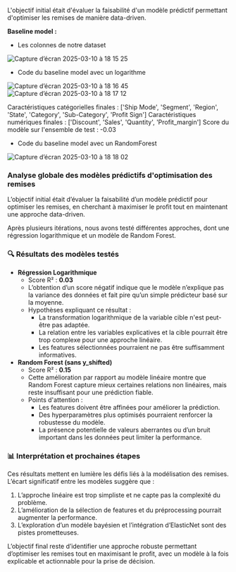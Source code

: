 L'objectif initial était d'évaluer la faisabilité d'un modèle prédictif permettant d'optimiser les remises de manière data-driven.

**Baseline model :**

- Les colonnes de notre dataset

![Capture d’écran 2025-03-10 à 18 15 25](https://github.com/user-attachments/assets/19f3a85f-faea-4ffa-a461-4556a88b7e39)

- Code du baseline model avec un logarithme

![Capture d’écran 2025-03-10 à 18 16 45](https://github.com/user-attachments/assets/2712a270-514c-438a-878d-d54b3f5e0ce6)
![Capture d’écran 2025-03-10 à 18 17 12](https://github.com/user-attachments/assets/680ce345-1890-40b1-af1c-7ef3fc7bb413)

Caractéristiques catégorielles finales : ['Ship Mode', 'Segment', 'Region', 'State', 'Category', 'Sub-Category', 'Profit Sign']
Caractéristiques numériques finales : ['Discount', 'Sales', 'Quantity', 'Profit_margin']
Score du modèle sur l'ensemble de test : -0.03

- Code du baseline model avec un RandomForest

![Capture d’écran 2025-03-10 à 18 18 02](https://github.com/user-attachments/assets/1e4fe4c3-0e7b-4645-b3b8-180303df94ea)


### Analyse globale des modèles prédictifs d'optimisation des remises

L’objectif initial était d’évaluer la faisabilité d’un modèle prédictif pour optimiser les remises, en cherchant à maximiser le profit tout en maintenant une approche data-driven. 

Après plusieurs itérations, nous avons testé différentes approches, dont une régression logarithmique et un modèle de Random Forest.

### 🔍 Résultats des modèles testés

- **Régression Logarithmique**
    - Score R² : **0.03**
    - L’obtention d’un score négatif indique que le modèle n’explique pas la variance des données et fait pire qu’un simple prédicteur basé sur la moyenne.
    - Hypothèses expliquant ce résultat :
        - La transformation logarithmique de la variable cible n'est peut-être pas adaptée.
        - La relation entre les variables explicatives et la cible pourrait être trop complexe pour une approche linéaire.
        - Les features sélectionnées pourraient ne pas être suffisamment informatives.
- **Random Forest (sans y_shifted)**
    - Score R² : **0.15**
    - Cette amélioration par rapport au modèle linéaire montre que Random Forest capture mieux certaines relations non linéaires, mais reste insuffisant pour une prédiction fiable.
    - Points d'attention :
        - Les features doivent être affinées pour améliorer la prédiction.
        - Des hyperparamètres plus optimisés pourraient renforcer la robustesse du modèle.
        - La présence potentielle de valeurs aberrantes ou d’un bruit important dans les données peut limiter la performance.
     
### 📊 Interprétation et prochaines étapes

Ces résultats mettent en lumière les défis liés à la modélisation des remises. L’écart significatif entre les modèles suggère que :

1. L’approche linéaire est trop simpliste et ne capte pas la complexité du problème.
2. L’amélioration de la sélection de features et du préprocessing pourrait augmenter la performance.
3. L’exploration d’un modèle bayésien et l’intégration d’ElasticNet sont des pistes prometteuses.

L’objectif final reste d’identifier une approche robuste permettant d’optimiser les remises tout en maximisant le profit, avec un modèle à la fois explicable et actionnable pour la prise de décision.
